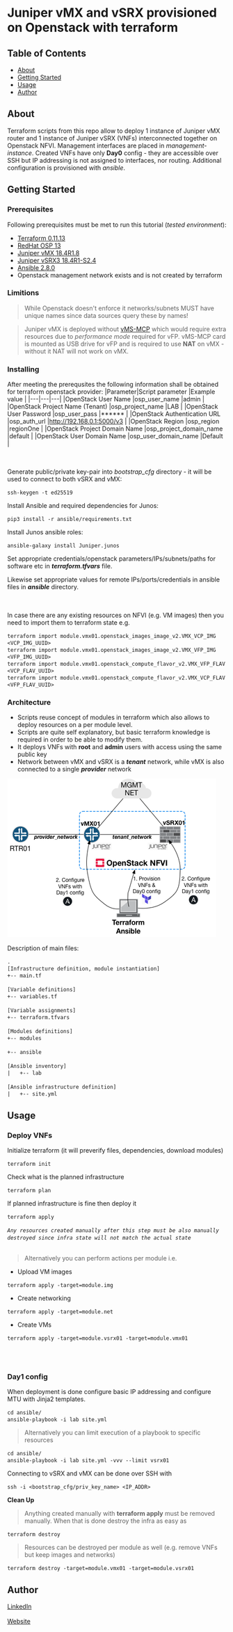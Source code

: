 # Juniper vMX and vSRX provisioned on Openstack with terraform

## Table of Contents
+ [About](#about)
+ [Getting Started](#getting_started)
+ [Usage](#usage)
+ [Author](#author)

## About <a name = "about"></a>
Terraform scripts from this repo allow to deploy 1 instance of Juniper vMX router and 1 instance of Juniper vSRX (VNFs) interconnected together on Openstack NFVI. Management interfaces are placed in *management-instance*. Created VNFs have only **Day0** config - they are accessible over SSH but IP addressing is not assigned to interfaces, nor routing. Additional configuration is provisioned with *ansible*.

## Getting Started <a name = "getting_started"></a>

### Prerequisites
Following prerequisites must be met to run this tutorial (*tested environment*):
- [Terraform 0.11.13](https://www.terraform.io/downloads.html)
- [RedHat OSP 13](https://www.redhat.com/en/blog/red-hat-openstack-platform-13-here)
- [Juniper vMX 18.4R1.8](https://support.juniper.net/support/downloads/)
- [Juniper vSRX3 18.4R1-S2.4](https://support.juniper.net/support/downloads/)
- [Ansible 2.8.0](https://docs.ansible.com/ansible/latest/installation_guide/intro_installation.html)
- Openstack management network exists and is not created by terraform

### Limitions
> While Openstack doesn't enforce it networks/subnets MUST have unique names since data sources query these by names!

> Juniper vMX is deployed without [vMS-MCP](https://gbe0.com/networking/juniper/vmx/virtual-ms-mpc) which would require extra resources due to *performance mode* required for vFP. vMS-MCP card is mounted as USB drive for vFP and is required to use **NAT** on vMX - without it NAT will not work on vMX.


### Installing
After meeting the prerequsites the following information shall be obtained for terraform openstack provider:
|Parameter|Script parameter |Example value |
|---|---|---|
|OpenStack User Name |osp_user_name |admin  |
|OpenStack Project Name (Tenant) |osp_project_name |LAB | 
|OpenStack User Password  |osp_user_pass |****** |
|OpenStack Authentication URL  |osp_auth_url |http://192.168.0.1:5000/v3 |
|OpenStack Region   |osp_region |regionOne  |
|OpenStack Project Domain Name |osp_project_domain_name |default |
|OpenStack User Domain Name |osp_user_domain_name |Default  |

<br></br>
Generate public/private key-pair into *bootstrap_cfg* directory - it will be used to connect to both vSRX and vMX:
```shell-session
ssh-keygen -t ed25519
```

Install Ansible and required dependencies for Junos:
```shell-session
pip3 install -r ansible/requirements.txt
```

Install Junos ansible roles:
```shell-session
ansible-galaxy install Juniper.junos
```

Set appropriate credentials/openstack parameters/IPs/subnets/paths for software etc in *__terraform.tfvars__* file.

Likewise set appropriate values for remote IPs/ports/credentials in ansible files in *__ansible__* directory.

<br></br>
In case there are any existing resources on NFVI (e.g. VM images) then you need to import them to terraform state e.g.
```shell-session
terraform import module.vmx01.openstack_images_image_v2.VMX_VCP_IMG <VCP_IMG_UUID>
terraform import module.vmx01.openstack_images_image_v2.VMX_VFP_IMG <VFP_IMG_UUID>
terraform import module.vmx01.openstack_compute_flavor_v2.VMX_VFP_FLAV <VCP_FLAV_UUID>
terraform import module.vmx01.openstack_compute_flavor_v2.VMX_VCP_FLAV <VFP_FLAV_UUID>
```

### Architecture

* Scripts reuse concept of modules in terraform which also allows to deploy resources on a per module level. 
* Scripts are quite self explanatory, but basic terraform knowledge is required in order to be able to modify them.
* It deploys VNFs with **root** and **admin** users with access using the same public key
* Network between vMX and vSRX is a *__tenant__* network, while vMX is also connected to a single *__provider__* network

![](architecture.png)

Description of main files:
```
.
[Infrastructure definition, module instantiation]
+-- main.tf 

[Variable definitions]
+-- variables.tf

[Variable assignments]
+-- terraform.tfvars 

[Modules definitions]
+-- modules

+-- ansible

[Ansible inventory]
|   +-- lab

[Ansible infrastructure definition]
|   +-- site.yml
```

## Usage <a name = "usage"></a>
### Deploy VNFs
Initialize terraform (it will preverify files, dependencies, download modules)
```shell-session
terraform init
```

Check what is the planned infrastructure
```shell-session
terraform plan
```

If planned infrastructure is fine then deploy it
```shell-session
terraform apply
```
*`Any resources created manually after this step must be also manually destroyed since infra state will not match the actual state`*
<br></br>
> Alternatively you can perform actions per module i.e.
* Upload VM images
```shell-session
terraform apply -target=module.img
```
* Create networking
```shell-session
terraform apply -target=module.net
```
* Create VMs
```shell-session
terraform apply -target=module.vsrx01 -target=module.vmx01
```
<br></br>
### Day1 config
When deployment is done configure basic IP addressing and configure MTU with Jinja2 templates.
```shell-session
cd ansible/
ansible-playbook -i lab site.yml
```
> Alternatively you can limit execution of a playbook to specific resources
```shell-session
cd ansible/
ansible-playbook -i lab site.yml -vvv --limit vsrx01
```

Connecting to vSRX and vMX can be done over SSH with
```shell-session
ssh -i <bootstrap_cfg/priv_key_name> <IP_ADDR>
```

**Clean Up**
>Anything created manually with **terraform apply** must be removed manually. When that is done destroy the infra as easy as
```shell-session
terraform destroy
```
>Resources can be destroyed per module as well (e.g. remove VNFs but keep images and networks)
```shell-session
terraform destroy -target=module.vmx01 -target=module.vsrx01
```


## Author <a name = "author"></a>
[LinkedIn](https://www.linkedin.com/in/mazurekmichal/)
<br></br>
[Website](http://www.stackblog.net/)


